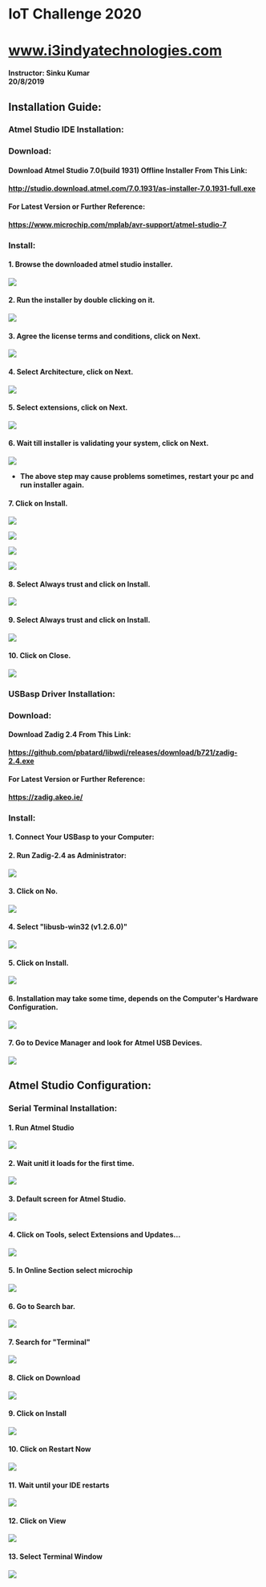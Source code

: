 # IoT Challenge 2020
# www.i3indyatechnologies.com
<b>Instructor:<b>
    Sinku Kumar<br>
20/8/2019<br>

## Installation Guide:

### Atmel Studio IDE Installation:

### Download:
#### Download Atmel Studio 7.0(build 1931) Offline Installer From This Link:
http://studio.download.atmel.com/7.0.1931/as-installer-7.0.1931-full.exe
#### For Latest Version or Further Reference:
https://www.microchip.com/mplab/avr-support/atmel-studio-7

### Install:
#### 1. Browse the downloaded atmel studio installer.
<img src="https://github.com/sinku1196/IoT/blob/master/Megatron/Screenshots/AVR_Studio_Step%20(1).png"><img>

#### 2. Run the installer by double clicking on it.
<img src="https://github.com/sinku1196/IoT/blob/master/Megatron/Screenshots/AVR_Studio_Step%20(2).png"><img>

#### 3. Agree the license terms and conditions, click on Next.
<img src="https://github.com/sinku1196/IoT/blob/master/Megatron/Screenshots/AVR_Studio_Step%20(3).png"><img>

#### 4. Select Architecture, click on Next.
<img src="https://github.com/sinku1196/IoT/blob/master/Megatron/Screenshots/AVR_Studio_Step%20(4).png"><img>

#### 5. Select extensions, click on Next.
<img src="https://github.com/sinku1196/IoT/blob/master/Megatron/Screenshots/AVR_Studio_Step%20(5).png"><img>

#### 6. Wait till installer is validating your system, click on Next.
<img src="https://github.com/sinku1196/IoT/blob/master/Megatron/Screenshots/AVR_Studio_Step%20(6).png"><img>

* The above step may cause problems sometimes, restart your pc and run installer again.

#### 7. Click on Install.

<img src="https://github.com/sinku1196/IoT/blob/master/Megatron/Screenshots/AVR_Studio_Step%20(7).png"><img>


<img src="https://github.com/sinku1196/IoT/blob/master/Megatron/Screenshots/AVR_Studio_Step%20(8).png"><img>

<img src="https://github.com/sinku1196/IoT/blob/master/Megatron/Screenshots/AVR_Studio_Step%20(9).png"><img>

<img src="https://github.com/sinku1196/IoT/blob/master/Megatron/Screenshots/AVR_Studio_Step%20(10).png"><img>

#### 8. Select Always trust and click on Install.
<img src="https://github.com/sinku1196/IoT/blob/master/Megatron/Screenshots/AVR_Studio_Step%20(11).png"><img>

#### 9. Select Always trust and click on Install.
<img src="https://github.com/sinku1196/IoT/blob/master/Megatron/Screenshots/AVR_Studio_Step%20(12).png"><img>

#### 10. Click on Close.
<img src="https://github.com/sinku1196/IoT/blob/master/Megatron/Screenshots/AVR_Studio_Step%20(13).png"><img>


### USBasp Driver Installation:

### Download:
#### Download Zadig 2.4 From This Link:
https://github.com/pbatard/libwdi/releases/download/b721/zadig-2.4.exe
#### For Latest Version or Further Reference:
https://zadig.akeo.ie/

### Install:
#### 1. Connect Your USBasp to your Computer:

#### 2. Run Zadig-2.4 as Administrator:
<img src="https://github.com/sinku1196/IoT/blob/master/Megatron/Screenshots/Screenshot%20(85).png"><img>

#### 3. Click on No.
<img src="https://github.com/sinku1196/IoT/blob/master/Megatron/Screenshots/Screenshot%20(86).png"><img>

#### 4. Select "libusb-win32 (v1.2.6.0)"
<img src="https://github.com/sinku1196/IoT/blob/master/Megatron/Screenshots/Screenshot%20(87).png"><img>

#### 5. Click on Install.
<img src="https://github.com/sinku1196/IoT/blob/master/Megatron/Screenshots/Screenshot%20(88).png"><img>

#### 6. Installation may take some time, depends on the Computer's Hardware Configuration.
<img src="https://github.com/sinku1196/IoT/blob/master/Megatron/Screenshots/Screenshot%20(89).png"><img>

#### 7. Go to Device Manager and look for Atmel USB Devices.
<img src="https://github.com/sinku1196/IoT/blob/master/Megatron/Screenshots/Screenshot%20(91).png"><img>

## Atmel Studio Configuration:

### Serial Terminal Installation:

#### 1. Run Atmel Studio
<img src="https://github.com/sinku1196/IoT/blob/master/Megatron/Screenshots/AVR_Studio_Step%20(14).png"><img>

#### 2. Wait unitl it loads for the first time.
<img src="https://github.com/sinku1196/IoT/blob/master/Megatron/Screenshots/AVR_Studio_Step%20(15).png"><img>

#### 3. Default screen for Atmel Studio.
<img src="https://github.com/sinku1196/IoT/blob/master/Megatron/Screenshots/AVR_Studio_Step%20(16).png"><img>

#### 4. Click on Tools, select Extensions and Updates...
<img src="https://github.com/sinku1196/IoT/blob/master/Megatron/Screenshots/AVR_Studio_Step%20(17).png"><img>

#### 5. In Online Section select microchip
<img src="https://github.com/sinku1196/IoT/blob/master/Megatron/Screenshots/AVR_Studio_Step%20(18).png"><img>

#### 6. Go to Search bar.
<img src="https://github.com/sinku1196/IoT/blob/master/Megatron/Screenshots/AVR_Studio_Step%20(19).png"><img>

#### 7. Search for "Terminal"
<img src="https://github.com/sinku1196/IoT/blob/master/Megatron/Screenshots/AVR_Studio_Step%20(20).png"><img>

#### 8. Click on Download
<img src="https://github.com/sinku1196/IoT/blob/master/Megatron/Screenshots/AVR_Studio_Step%20(21).png"><img>

#### 9. Click on Install
<img src="https://github.com/sinku1196/IoT/blob/master/Megatron/Screenshots/AVR_Studio_Step%20(22).png"><img>

#### 10. Click on Restart Now
<img src="https://github.com/sinku1196/IoT/blob/master/Megatron/Screenshots/AVR_Studio_Step%20(23).png"><img>

#### 11. Wait until your IDE restarts
<img src="https://github.com/sinku1196/IoT/blob/master/Megatron/Screenshots/AVR_Studio_Step%20(24).png"><img>

#### 12. Click on View
<img src="https://github.com/sinku1196/IoT/blob/master/Megatron/Screenshots/AVR_Studio_Step%20(25).png"><img>

#### 13. Select Terminal Window
<img src="https://github.com/sinku1196/IoT/blob/master/Megatron/Screenshots/AVR_Studio_Step%20(26).png"><img>
